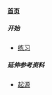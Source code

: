 
#### [首页](?file=home-首页)

##### 开始
- [练习](?file=001-开始/01-练习 "练习")

##### 延伸参考资料
- [起源](?file=010-延伸参考资料/01001-起源 "起源")
